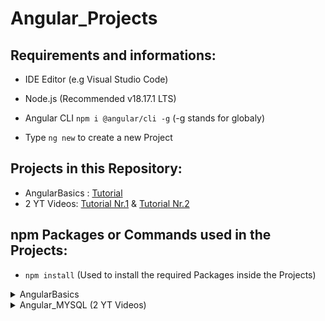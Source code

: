 # Angular_Projects
 
## Requirements and informations:

- IDE Editor (e.g Visual Studio Code)
- Node.js (Recommended v18.17.1 LTS)
- Angular CLI `npm i @angular/cli -g` (-g stands for globaly)

- Type `ng new` to create a new Project

## Projects in this Repository:
- AngularBasics : [Tutorial](https://www.udemy.com/course/angular-6-for-beginners-by-harsha)
- 2 YT Videos: [Tutorial Nr.1](https://www.youtube.com/watch?v=EZw9YJ551Ic) & [Tutorial Nr.2](https://www.youtube.com/watch?v=20cfG_3AWKU)

## npm Packages or Commands used in the Projects:

- `npm install` (Used to install the required Packages inside the Projects)

<details>
<summary>AngularBasics</summary>
<br>

- `npm i bootstrap@4.0.0 --save`
- `npm i jquery --save`
- `npm i popper.js --save`

</details>

<details>
<summary>Angular_MYSQL (2 YT Videos)</summary>
<br>

- `npm i jquery --save`
- `ng add @angular/material`
- `ng g c components/grocery-list --skipTests=true` (For the grocery-list component creation)
<br>
</details>
